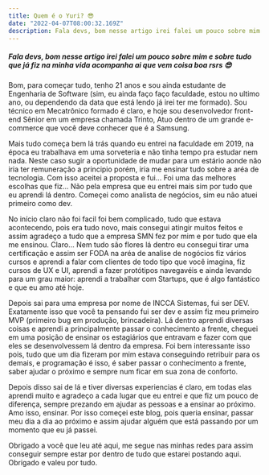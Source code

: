 ```yaml
---
title: Quem é o Yuri? 😎
date: "2022-04-07T08:00:32.169Z"
description: Fala devs, bom nesse artigo irei falei um pouco sobre mim e sobre tudo que já fiz na minha vida. Um pouco sobre minhas experiências, gostos e o que eu amo fazer todos os dias que é desenvolver.
---
```


##### Fala devs, bom nesse artigo irei falei um pouco sobre mim e sobre tudo que já fiz na minha vida acompanha ai que vem coisa boa rsrs 😎

Bom, para começar tudo, tenho 21 anos e sou ainda estudante de Engenharia de Software (sim, eu ainda faço faço faculdade, estou no ultimo ano, ou dependendo da data que está lendo já irei ter me formado). Sou técnico em Mecatrônico formado é claro, e hoje sou desenvolvedor front-end Sênior em um empresa chamada Trinto, Atuo dentro de um grande e-commerce que você deve conhecer que é a Samsung.

Mais tudo começa bem lá trás quando eu entrei na faculdade em 2019, na época eu trabalhava em uma sorveteria e não tinha tempo pra estudar nem nada. Neste caso sugir a oportunidade de mudar para um estário aonde não iria ter remuneração a principio porém, iria me ensinar tudo sobre a aréa de tecnologia. Com isso aceitei a proposta e fui... Foi uma das melhores escolhas que fiz... Não pela empresa que eu entrei mais sim por tudo que eu aprendi lá dentro. Começei como analista de negócios, sim eu não atuei primeiro como dev.

No início claro não foi facil foi bem complicado, tudo que estava acontecendo, pois era tudo novo, mais consegui atingir muitos feitos e assim agradeço a tudo que a empresa SMN fez por mim e por tudo que ela me ensinou. Claro... Nem tudo são flores lá dentro eu consegui tirar uma certificação e assim ser FODA na aréa de analise de nogócios fiz vários cursos e aprendi a falar com clientes de todo tipo que você imagina, fiz cursos de UX e UI, aprendi a fazer protótipos navegavéis e ainda levando para um grau maior: aprendi a trabalhar com Startups, que é algo fantástico e que eu amo até hoje.

Depois sai para uma empresa por nome de INCCA Sistemas, fui ser DEV. Exatamente isso que você ta pensando fui ser dev e assim fiz meu primeiro MVP (primeiro bug em produção, brincadeira). Lá dentro aprendi diversas coisas e aprendi a principalmente passar o conhecimento a frente, cheguei em uma posição de ensinar os estagiários que entravam e fazer com que eles se desenvolvessem lá dentro da empresa. Foi bem interessante isso pois, tudo que um dia fizeram por mim estava conseguindo retribuir para os demais, e programação é isso, é saber passar o conhecimento a frente, saber ajudar o próximo e sempre num ficar em sua zona de conforto.

Depois disso sai de lá e tiver diversas experiencias é claro, em todas elas aprendi muito e agradeço a cada lugar que eu entrei e que fiz um pouco de diferença, sempre prezando em ajudar as pessoas e a ensinar ao próximo. Amo isso, ensinar. Por isso começei este blog, pois queria ensinar, passar meu dia a dia ao próximo e assim ajudar alguém que está passando por um momento que eu já passei.

Obrigado a você que leu até aqui, me segue nas minhas redes para assim conseguir sempre estar por dentro de tudo que estarei postando aqui. Obrigado e valeu por tudo.

